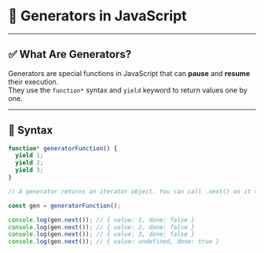 # 🔁 Generators in JavaScript

---

## ✅ What Are Generators?

Generators are special functions in JavaScript that can **pause** and **resume** their execution.  
They use the `function*` syntax and `yield` keyword to return values one by one.

---

## 🔧 Syntax

```js
function* generatorFunction() {
  yield 1;
  yield 2;
  yield 3;
}

// A generator returns an iterator object. You can call .next() on it to get values.

const gen = generatorFunction();

console.log(gen.next()); // { value: 1, done: false }
console.log(gen.next()); // { value: 2, done: false }
console.log(gen.next()); // { value: 3, done: false }
console.log(gen.next()); // { value: undefined, done: true }
